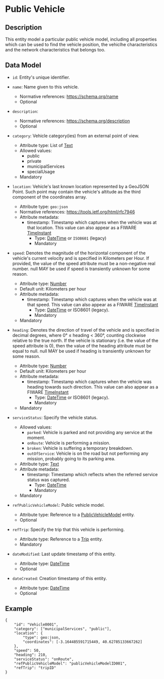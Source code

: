 # Public Vehicle

## Description

This entity model a particular public vehicle model, including all properties which can be used to find the vehicle position, the vehiclhe characteristics and the network characteristics that belongs too.

## Data Model

- ```id```: Entity's unique identifier.

- ```name```: Name given to this vehicle.
	- Normative references: https://schema.org/name
	- Optional

- ```description```:
	- Normative references: https://schema.org/description
	- Optional

- ```category```: Vehicle category(ies) from an external point of view.
	- Attribute type: List of [Text](https://schema.org/Text)
	- Allowed values:
		- public
		- private
		- municipalServices
		- specialUsage
	- Mandatory

- ```location```: Vehicle's last known location represented by a GeoJSON Point. Such point may contain the vehicle's altitude as the third component of the coordinates array.
	- Attribute type: ```geo:json```
	- Normative references: https://tools.ietf.org/html/rfc7946
	- Attribute metadata:
		- timestamp: Timestamp which captures when the vehicle was at that location. This value can also appear as a FIWARE [TimeInstant](https://github.com/telefonicaid/iotagent-node-lib/blob/develop/README.md#TimeInstant)
			- Type: [DateTime](http://schema.org/DateTime) or ```ISO8601``` (legacy)
			- Mandatory

- ```speed```: Denotes the magnitude of the horizontal component of the vehicle's current velocity and is specified in Kilometers per Hour. If provided, the value of the speed attribute must be a non-negative real number. null MAY be used if speed is transiently unknown for some reason.
	- Attribute type: [Number](https://schema.org/Number)
	- Default unit: Kilometers per hour
	- Attribute metadata:
		- timestamp: Timestamp which captures when the vehicle was at that speed. This value can also appear as a FIWARE [TimeInstant](https://github.com/telefonicaid/iotagent-node-lib/blob/develop/README.md#TimeInstant)
			- Type: [DateTime](http://schema.org/DateTime) or ISO8601 (legacy).
			- Mandatory
	- Mandatory

- ```heading```: Denotes the direction of travel of the vehicle and is specified in decimal degrees, where 0° ≤ heading < 360°, counting clockwise relative to the true north. If the vehicle is stationary (i.e. the value of the speed attribute is 0), then the value of the heading attribute must be equal to null. null MAY be used if heading is transiently unknown for some reason.
	- Attribute type: [Number](https://schema.org/Number)
	- Default unit: Kilometers per hour
	- Attribute metadata:
		- timestamp: Timestamp which captures when the vehicle was heading towards such direction. This value can also appear as a FIWARE [TimeInstant](https://github.com/telefonicaid/iotagent-node-lib/blob/develop/README.md#TimeInstant)
			- Type: [DateTime](http://schema.org/DateTime) or ISO8601 (legacy).
			- Mandatory
	- Mandatory


- ```serviceStatus```: Specify the vehicle status.
	- Allowed values:
		- ```parked```: Vehicle is parked and not providing any service at the moment.
		- ```onRoute```: Vehicle is performing a mission.
		- ```broken```: Vehicle is suffering a temporary breakdown.
		- ```outOfService```: Vehicle is on the road but not performing any mission, probably going to its parking area.
	- Attribute type: [Text](https://schema.org/Text)
	- Attribute metadata:
		- timestamp: Timestamp which reflects when the referred service status was captured.
			- Type: [DateTime](http://schema.org/DateTime)
			- Mandatory
	- Mandatory

- ```refPublicVehicleModel```: Public vehicle model.
	- Attribute type: Reference to a [PublicVehicleModel](https://github.com/ftcardoso/dataModels/blob/public_transportation_2/Transportation/PublicTransportVehiclePositioning/PublicVehicleModel/doc/spec.md) entity.
	- Optional

- ```refTrip```: Specify the trip that this vehicle is performing.
	- Attribute type: Reference to a [Trip](https://github.com/ftcardoso/dataModels/blob/public_transportation_2/Transportation/PublicTransportTrip/Trip/doc/spec.md) entity.
	- Mandatory

- ```dateModified```: Last update timestamp of this entity.
	- Attribute type: [DateTime](http://schema.org/DateTime)
	- Optional

- ```dateCreated```: Creation timestamp of this entity.
	- Attribute type: [DateTime](http://schema.org/DateTime)
	- Optional

## Example

```
{
    "id": "Vehicle0001",
    "category": ["municipalServices", "public"],
    "location": {
    	"type": geo:json,
        "coordinates": [-3.164485591715449, 40.62785133667262]
    },
    "speed": 50,
    "heading": 210,
    "serviceStatus": "onRoute",
    "refPublicVehicleModel": "publicVehicleModelID001",
    "refTrip": "tripID"
}
```
